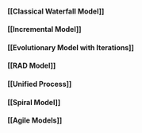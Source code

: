 #### [[Classical Waterfall Model]]
#### [[Incremental Model]]
#### [[Evolutionary Model with Iterations]]
#### [[RAD Model]]
#### [[Unified Process]]
#### [[Spiral Model]]
#### [[Agile Models]]